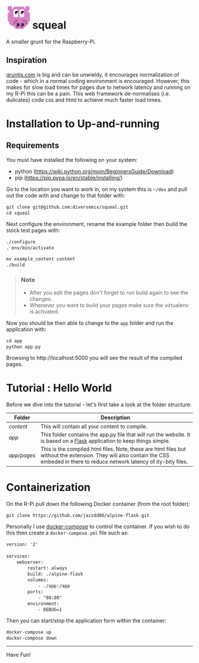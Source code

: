 # ![sequal-favicon](./app/pages/favicon.png) squeal 

A smaller grunt for the Raspberry-Pi.

## Inspiration
[gruntjs.com](https://gruntjs.com/)  is big and can be unwieldy, it encourages normalization of code - which in a normal coding environment is encouraged. 
However, this makes for slow load times for pages due to network latency and running on my R-Pi this can be a pain.
This web framework de-normalises (i.e. dulicates) code css and html to achieve much faster load times. 

# Installation to Up-and-running
## Requirements
You must have installed the following on your system:
 * python (https://wiki.python.org/moin/BeginnersGuide/Download)
 * pip (https://pip.pypa.io/en/stable/installing/)

Go to the location you want to work in, on my system this is `~/dev` and pull out the code with and change to that folder with:

```
git clone git@github.com:diversemix/squeal.git
cd squeal
```

Next configure the environment, rename the example folder then build the stock test pages with:

```
./configure
. env/bin/activate
```

```
mv example_content content
./build
```
> ### Note
> * After you edit the pages don't forget to run build again to see the changes.
> * Whenever you want to build your pages make sure the virtualenv is activated.

Now you should be then able to change to the `app` folder and run the application 
with:
```
cd app
python app.py
```

Browsing to http://localhost:5000 you will see the result of the compiled pages.

# Tutorial : Hello World
Before we dive into the tutorial - let's first take a look at the folder structure:

| Folder | Description |
|--|--|
| *content* | This will contain all your content to compile. |
|*app* | This folder contains the app.py file that will run the website. It is based on a [Flask](http://flask.pocoo.org/) application to keep things simple.|
| *app/pages* | This is the compiled html files. Note, these are html files but without the extension. They will also contain the CSS embeded in there to reduce network latency of ity-bity files.|

# Containerization

On the R-Pi pull down the following Docker container (from the root folder): 
```
git clone https://github.com/jazzdd86/alpine-flask.git
```

Personally I use [docker-compose](https://docs.docker.com/compose/install/) to control the container. If you wish to do this then create a `docker-compose.yml` file such as:

```
version: '2'

services:
    webserver:
        restart: always
        build: ./alpine-flask
        volumes:
            - ./app:/app
        ports:
            - "80:80"
        environment:
            - DEBUG=1
```

Then you can start/stop the application form within the container:

```
docker-compose up
docker-compose down
```
---
Have Fun!
